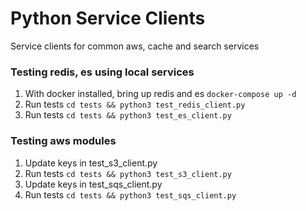 # Python Service Clients

Service clients for common aws, cache and search services

### Testing redis, es using local services

1. With docker installed, bring up redis and es `docker-compose up -d`
1. Run tests `cd tests && python3 test_redis_client.py`
1. Run tests `cd tests && python3 test_es_client.py`


### Testing aws modules

1. Update keys in test_s3_client.py
1. Run tests `cd tests && python3 test_s3_client.py`
1. Update keys in test_sqs_client.py
1. Run tests `cd tests && python3 test_sqs_client.py`
